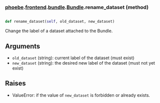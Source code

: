 ### [phoebe](phoebe.md).[frontend](phoebe.frontend.md).[bundle](phoebe.frontend.bundle.md).[Bundle](phoebe.frontend.bundle.Bundle.md).rename_dataset (method)


```py

def rename_dataset(self, old_dataset, new_dataset)

```



Change the label of a dataset attached to the Bundle.

Arguments
----------
* `old_dataset` (string): current label of the dataset (must exist)
* `new_dataset` (string): the desired new label of the dataset
    (must not yet exist)

Raises
--------
* ValueError: if the value of `new_dataset` is forbidden or already exists.

